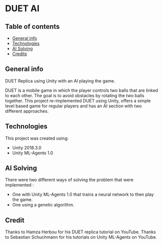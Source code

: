 # DUET AI

## Table of contents
* [General info](#general-info)
* [Technologies](#technologies)
* [AI Solving](#ai-solving)
* [Credits](#credits)

## General info

DUET Replica using Unity with an AI playing the game.

DUET is a mobile game in which the player controls two balls that are linked to each other. 
The goal is to avoid obstacles by rotating the two balls together.
This project re-implemented DUET using Unity, offers a simple level based game for regular players and has an AI section with two different approaches.

## Technologies

This project was created using:

* Unity 2018.3.0
* Unity ML-Agents 1.0

## AI Solving

There were two different ways of solving the problem that were implemented :

* One with Unity ML-Agents 1.0 that trains a neural network to then play the game.
* One using a genetic algorithm.

## Credit

Thanks to Hamza Herbou for his DUET replica tutorial on YouTube.
Thanks to Sebastian Schuchmann for his tutorials on Unity ML-Agents on YouTube.

